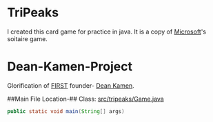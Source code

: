 # TriPeaks
I created this card game for practice in java. It is a copy of [Microsoft](http://www.microsoft.com/en-us/)'s soitaire game.

# Dean-Kamen-Project
Glorification of [FIRST](http://www.usfirst.org/) founder- [Dean Kamen](http://en.wikipedia.org/wiki/Dean_Kamen).

##Main File Location-##
Class:  [src/tripeaks/Game.java](https://github.com/AdamSeidman/TriPeaks/blob/master/src/tripeaks/Game.java)

```java
public static void main(String[] args)
```
